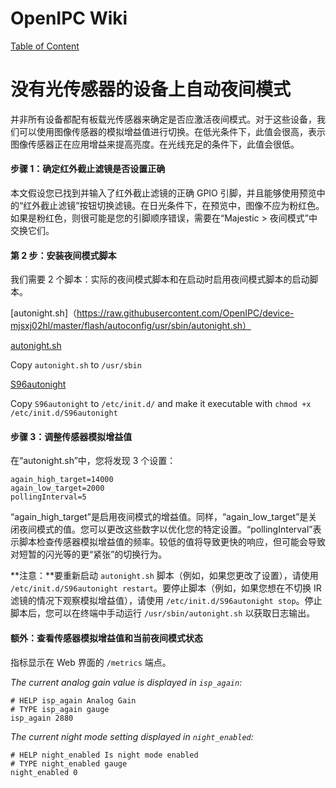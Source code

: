 # OpenIPC Wiki
[Table of Content](../README.md)

没有光传感器的设备上自动夜间模式 
================================

并非所有设备都配有板载光传感器来确定是否应激活夜间模式。对于这些设备，我们可以使用图像传感器的模拟增益值进行切换。在低光条件下，此值会很高，表示图像传感器正在应用增益来提高亮度。在光线充足的条件下，此值会很低。

#### 步骤 1：确定红外截止滤镜是否设置正确 
本文假设您已找到并输入了红外截止滤镜的正确 GPIO 引脚，并且能够使用预览中的“红外截止滤镜”按钮切换滤镜。在日光条件下，在预览中，图像不应为粉红色。如果是粉红色，则很可能是您的引脚顺序错误，需要在“Majestic > 夜间模式”中交换它们。

#### 第 2 步：安装夜间模式脚本 
我们需要 2 个脚本：实际的夜间模式脚本和在启动时启用夜间模式脚本的启动脚本。

[autonight.sh]（https://raw.githubusercontent.com/OpenIPC/device-mjsxj02hl/master/flash/autoconfig/usr/sbin/autonight.sh）

[autonight.sh](https://raw.githubusercontent.com/OpenIPC/device-mjsxj02hl/master/flash/autoconfig/usr/sbin/autonight.sh)

Copy `autonight.sh` to `/usr/sbin`

[S96autonight](https://raw.githubusercontent.com/OpenIPC/device-mjsxj02hl/master/flash/autoconfig/etc/init.d/S96autonight)

Copy `S96autonight` to `/etc/init.d/` and make it executable with `chmod +x /etc/init.d/S96autonight`

#### 步骤 3：调整传感器模拟增益值
在“autonight.sh”中，您将发现 3 个设置：
```
again_high_target=14000
again_low_target=2000
pollingInterval=5
```

“again_high_target”是启用夜间模式的增益值。同样，“again_low_target”是关闭夜间模式的值。您可以更改这些数字以优化您的特定设置。“pollingInterval”表示脚本检查传感器模拟增益值的频率。较低的值将导致更快的响应，但可能会导致对短暂的闪光等的更“紧张”的切换行为。

**注意：**要重新启动 `autonight.sh` 脚本（例如，如果您更改了设置），请使用 `/etc/init.d/S96autonight restart`。要停止脚本（例如，如果您想在不切换 IR 滤镜的情况下观察模拟增益值），请使用 `/etc/init.d/S96autonight stop`。停止脚本后，您可以在终端中手动运行 `/usr/sbin/autonight.sh` 以获取日志输出。

#### 额外：查看传感器模拟增益值和当前夜间模式状态
指标显示在 Web 界面的 `/metrics` 端点。

_The current analog gain value is displayed in `isp_again`:_
```
# HELP isp_again Analog Gain
# TYPE isp_again gauge
isp_again 2880
```

_The current night mode setting displayed in `night_enabled`:_
```
# HELP night_enabled Is night mode enabled
# TYPE night_enabled gauge
night_enabled 0
```
